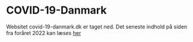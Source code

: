 # COVID-19-Danmark
Websitet covid-19-danmark.dk er taget ned. Det seneste indhold på siden fra foråret 2022 kan læses [her](index.md)
